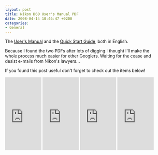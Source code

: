 ```yaml
---
layout: post
title: Nikon D60 User's Manual PDF
date: 2008-04-14 10:46:47 +0200
categories:
- General
---
```

The <a href="http://www.rusiczki.net/blog/blogstuff/D60_en.pdf">User's Manual</a> and the <a href="http://www.rusiczki.net/blog/blogstuff/D60QSG_en.pdf">Quick Start Guide</a>, both in English.

Because I found the two PDFs after lots of digging I thought I'll make the whole process much easier for other Googlers. Waiting for the cease and desist e-mails from Nikon's lawyers...

If you found this post useful don't forget to check out the items below!

<iframe src="http://rcm-uk.amazon.co.uk/e/cm?t=kits-21&o=2&p=8&l=as1&asins=B00131Z1GS&fc1=000000&IS2=1&lt1=_blank&m=amazon&lc1=FF0000&bc1=FFFFFF&bg1=FFFFFF&f=ifr" style="width:120px;height:240px;" scrolling="no" marginwidth="0" marginheight="0" frameborder="0"></iframe> <iframe src="http://rcm-uk.amazon.co.uk/e/cm?t=kits-21&o=2&p=8&l=as1&asins=0470383127&fc1=000000&IS2=1&lt1=_blank&m=amazon&lc1=FF0000&bc1=FFFFFF&bg1=FFFFFF&f=ifr" style="width:120px;height:240px;" scrolling="no" marginwidth="0" marginheight="0" frameborder="0"></iframe> <iframe src="http://rcm-uk.amazon.co.uk/e/cm?t=kits-21&o=2&p=8&l=as1&asins=0470385383&fc1=000000&IS2=1&lt1=_blank&m=amazon&lc1=FF0000&bc1=FFFFFF&bg1=FFFFFF&f=ifr" style="width:120px;height:240px;" scrolling="no" marginwidth="0" marginheight="0" frameborder="0"></iframe> <iframe src="http://rcm-uk.amazon.co.uk/e/cm?t=kits-21&o=2&p=8&l=as1&asins=160059414X&fc1=000000&IS2=1&lt1=_blank&m=amazon&lc1=FF0000&bc1=FFFFFF&bg1=FFFFFF&f=ifr" style="width:120px;height:240px;" scrolling="no" marginwidth="0" marginheight="0" frameborder="0"></iframe>
